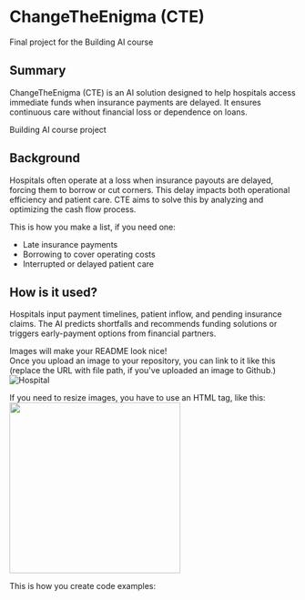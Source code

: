 <!-- This is the markdown template for the final project of the Building AI course, 
created by Reaktor Innovations and University of Helsinki. 
Copy the template, paste it to your GitHub README and edit! -->

# ChangeTheEnigma (CTE)

Final project for the Building AI course

## Summary

ChangeTheEnigma (CTE) is an AI solution designed to help hospitals access immediate funds when insurance payments are delayed. It ensures continuous care without financial loss or dependence on loans.

Building AI course project

## Background

Hospitals often operate at a loss when insurance payouts are delayed, forcing them to borrow or cut corners. This delay impacts both operational efficiency and patient care. CTE aims to solve this by analyzing and optimizing the cash flow process.

This is how you make a list, if you need one:
* Late insurance payments
* Borrowing to cover operating costs
* Interrupted or delayed patient care

## How is it used?

Hospitals input payment timelines, patient inflow, and pending insurance claims. The AI predicts shortfalls and recommends funding solutions or triggers early-payment options from financial partners.

Images will make your README look nice!  
Once you upload an image to your repository, you can link to it like this (replace the URL with file path, if you've uploaded an image to Github.)
![Hospital](https://upload.wikimedia.org/wikipedia/commons/7/7d/Hospital_icon.svg)

If you need to resize images, you have to use an HTML tag, like this:  
<img src="https://upload.wikimedia.org/wikipedia/commons/7/7d/Hospital_icon.svg" width="300">

This is how you create code examples:
